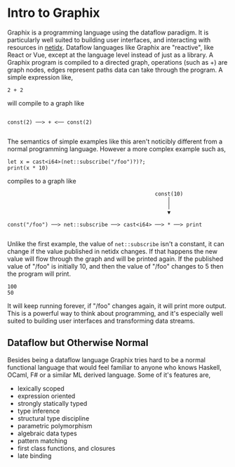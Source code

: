 # Intro to Graphix

Graphix is a programming language using the dataflow paradigm. It is
particularly well suited to building user interfaces, and interacting
with resources in
[netidx](https://netidx.github.io/netidx-book). Dataflow languages
like Graphix are "reactive", like React or Vue, except at the language
level instead of just as a library. A Graphix program is compiled to a
directed graph, operations (such as +) are graph nodes, edges
represent paths data can take through the program. A simple expression like,

```graphix
2 + 2
```

will compile to a graph like

```
         
const(2) ──> + <── const(2)
         
```

The semantics of simple examples like this aren't noticibly different
from a normal programming language. However a more complex example
such as,

```graphix
let x = cast<i64>(net::subscribe("/foo")?)?;
print(x * 10)
```

compiles to a graph like

```
                                               const(10)
                                                   │
                                                   │
                                                   ▼
                                         
const("/foo") ──> net::subscribe ──> cast<i64> ──> * ──> print
                                         
```

Unlike the first example, the value of `net::subscribe` isn't a
constant, it can change if the value published in netidx changes. If
that happens the new value will flow through the graph and will be
printed again. If the published value of "/foo" is initially 10, and
then the value of "/foo" changes to 5 then the program will print.

```
100
50
```

It will keep running forever, if "/foo" changes again, it will print
more output. This is a powerful way to think about programming, and
it's especially well suited to building user interfaces and
transforming data streams.

## Dataflow but Otherwise Normal

Besides being a dataflow language Graphix tries hard to be a normal
functional language that would feel familiar to anyone who knows
Haskell, OCaml, F# or a similar ML derived language. Some of it's
features are,

- lexically scoped
- expression oriented
- strongly statically typed
- type inference
- structural type discipline
- parametric polymorphism
- algebraic data types
- pattern matching
- first class functions, and closures
- late binding


